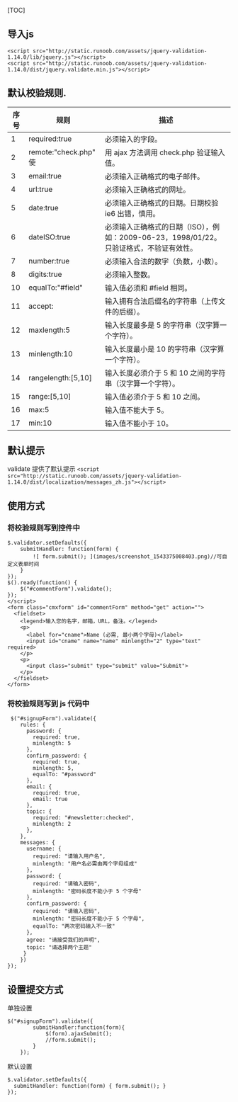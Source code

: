 [TOC]

## 导入js
```
<script src="http://static.runoob.com/assets/jquery-validation-1.14.0/lib/jquery.js"></script>
<script src="http://static.runoob.com/assets/jquery-validation-1.14.0/dist/jquery.validate.min.js"></script>
```
## 默认校验规则.

|序号|规则|描述|
|---|---|---|
|1	|required:true	|必须输入的字段。|
|2	|remote:"check.php"	使|用 ajax 方法调用 check.php 验证输入值。|
|3	|email:true|	必须输入正确格式的电子邮件。|
|4	|url:true	|必须输入正确格式的网址。|
|5	|date:true	|必须输入正确格式的日期。日期校验 ie6 出错，慎用。|
|6	|dateISO:true|	必须输入正确格式的日期（ISO），例如：2009-06-23，1998/01/22。只验证格式，不验证有效性。|
|7	|number:true	|必须输入合法的数字（负数，小数）。|
|8	|digits:true	|必须输入整数。|
|10|	equalTo:"#field"	|输入值必须和 #field 相同。|
|11|	accept:	|输入拥有合法后缀名的字符串（上传文件的后缀）。|
|12|	maxlength:5	|输入长度最多是 5 的字符串（汉字算一个字符）。|
|13|	minlength:10	|输入长度最小是 10 的字符串（汉字算一个字符）。|
|14|	rangelength:[5,10]	|输入长度必须介于 5 和 10 之间的字符串（汉字算一个字符）。|
|15|	range:[5,10]	|输入值必须介于 5 和 10 之间。|
|16|	max:5	|输入值不能大于 5。|
|17|	min:10	|输入值不能小于 10。|
## 默认提示 
validate 提供了默认提示
`<script src="http://static.runoob.com/assets/jquery-validation-1.14.0/dist/localization/messages_zh.js"></script>`
## 使用方式
### 将校验规则写到控件中
```
$.validator.setDefaults({
    submitHandler: function(form) {
        ![ form.submit(); ](images/screenshot_1543375008403.png)//可自定义表单时间
    }
});
$().ready(function() {
    $("#commentForm").validate();
});
</script>
<form class="cmxform" id="commentForm" method="get" action="">
  <fieldset>
    <legend>输入您的名字，邮箱，URL，备注。</legend>
    <p>
      <label for="cname">Name (必需, 最小两个字母)</label>
      <input id="cname" name="name" minlength="2" type="text" required>
    </p>
    <p>
      <input class="submit" type="submit" value="Submit">
    </p>
  </fieldset>
</form>
```
###  将校验规则写到 js 代码中
```
 $("#signupForm").validate({
    rules: {
      password: {
        required: true,
        minlength: 5
      },
      confirm_password: {
        required: true,
        minlength: 5,
        equalTo: "#password"
      },
      email: {
        required: true,
        email: true
      },
      topic: {
        required: "#newsletter:checked",
        minlength: 2
      },
    },
    messages: {
      username: {
        required: "请输入用户名",
        minlength: "用户名必需由两个字母组成"
      },
      password: {
        required: "请输入密码",
        minlength: "密码长度不能小于 5 个字母"
      },
      confirm_password: {
        required: "请输入密码",
        minlength: "密码长度不能小于 5 个字母",
        equalTo: "两次密码输入不一致"
      },
      agree: "请接受我们的声明",
      topic: "请选择两个主题"
     }
    })
});
```
##  设置提交方式
单独设置
```
$("#signupForm").validate({
        submitHandler:function(form){
            $(form).ajaxSubmit();  
            //form.submit();
        }    
    });
```
默认设置
```
$.validator.setDefaults({
  submitHandler: function(form) { form.submit(); }
});
```

